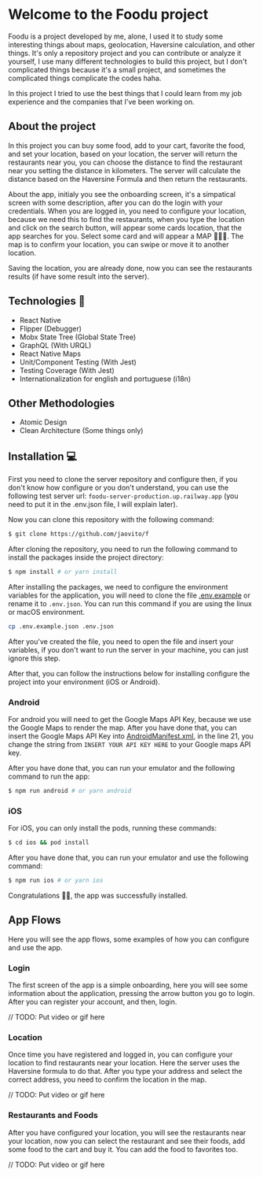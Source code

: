 # Welcome to the Foodu project
Foodu is a project developed by me, alone, I used it to study some interesting things about maps, geolocation, Haversine calculation, and other things. It's only a repository project and you can contribute or analyze it yourself, I use many different technologies to build this project, but I don't complicated things because it's a small project, and sometimes the complicated things complicate the codes haha.

In this project I tried to use the best things that I could learn from my job experience and the companies that I've been working on.

## About the project
In this project you can buy some food, add to your cart, favorite the food, and set your location, based on your location, the server will return the restaurants near you, you can choose the distance to find the restaurant near you setting the distance in kilometers. The server will calculate the distance based on the Haversine Formula and then return the restaurants.

About the app, initialy you see the onboarding screen, it's a simpatical screen with some description, after you can do the login with your credentials. When you are logged in, you need to configure your location, because we need this to find the restaurants, when you type the location and click on the search button, will appear some cards location, that the app searches for you. Select some card and will appear a MAP 🤩🤩🤩. The map is to confirm your location, you can swipe or move it to another location.

Saving the location, you are already done, now you can see the restaurants results (if have some result into the server).

## Technologies 🚀
- React Native
- Flipper (Debugger)
- Mobx State Tree (Global State Tree)
- GraphQL (With URQL)
- React Native Maps
- Unit/Component Testing (With Jest)
- Testing Coverage (With Jest)
- Internationalization for english and portuguese (i18n)

## Other Methodologies
- Atomic Design
- Clean Architecture (Some things only)

## Installation 💻
First you need to clone the server repository and configure then, if you don't know how configure or you don't understand, you can use the following test server url: `foodu-server-production.up.railway.app` (you need to put it in the .env.json file, I will explain later).

Now you can clone this repository with the following command:

```sh
$ git clone https://github.com/jaovito/f
```

After cloning the repository, you need to run the following command to install the packages inside the project directory:

```sh
$ npm install # or yarn install
```

After installing the packages, we need to configure the environment variables for the application, you will need to clone the file [.env.example](./.env.example.json) or rename it to `.env.json`. You can run this command if you are using the linux or macOS environment.
```sh
cp .env.example.json .env.json
```

After you've created the file, you need to open the file and insert your variables, if you don't want to run the server in your machine, you can just ignore this step.

After that, you can follow the instructions below for installing configure the project into your environment (iOS or Android).

### Android
For android you will need to get the Google Maps API Key, because we use the Google Maps to render the map. After you have done that, you can insert the Google Maps API Key into [AndroidManifest.xml](./android/app/src/main/AndroidManifest.xml), in the line 21, you change the string from `INSERT YOUR API KEY HERE` to your Google maps API key.

After you have done that, you can run your emulator and the following command to run the app:
```sh
$ npm run android # or yarn android
```

### iOS
For iOS, you can only install the pods, running these commands:

```sh
$ cd ios && pod install
```

After you have done that, you can run your emulator and use the following command:

```sh
$ npm run ios # or yarn ios
```

Congratulations 👏🎉, the app was successfully installed.


## App Flows
Here you will see the app flows, some examples of how you can configure and use the app.

### Login
The first screen of the app is a simple onboarding, here you will see some information about the application, pressing the arrow button you go to login. After you can register your account, and then, login.

// TODO: Put video or gif here

### Location
Once time you have registered and logged in, you can configure your location to find restaurants near your location. Here the server uses the Haversine formula to do that. After you type your address and select the correct address, you need to confirm the location in the map.

// TODO: Put video or gif here

### Restaurants and Foods
After you have configured your location, you will see the restaurants near your location, now you can select the restaurant and see their foods, add some food to the cart and buy it. You can add the food to favorites too.

// TODO: Put video or gif here
